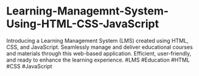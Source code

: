 # Learning-Managemnt-System-Using-HTML-CSS-JavaScript
Introducing a Learning Management System (LMS) created using HTML, CSS, and JavaScript. Seamlessly manage and deliver educational courses and materials through this web-based application. Efficient, user-friendly, and ready to enhance the learning experience. #LMS #Education #HTML #CSS #JavaScript

